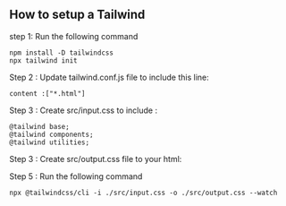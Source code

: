 ## How to setup a Tailwind

step 1: Run the following command

```
npm install -D tailwindcss
npx tailwind init
```

Step 2 : Update tailwind.conf.js file to include this line:
```
content :["*.html"]
```

Step 3 : Create src/input.css to include :
```
@tailwind base;
@tailwind components;
@tailwind utilities;

```

Step 3 : Create src/output.css file to your html:

Step 5 : Run the following command
```
npx @tailwindcss/cli -i ./src/input.css -o ./src/output.css --watch
```

